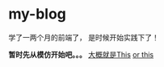 # my-blog

<p>学了一两个月的前端了， 是时候开始实践下了！</p>

<strong>暂时先从模仿开始吧。。。</strong>
<a href="http://blog.hi-hi.cn/">大概就是This</a>
<a href="http://trefoil.github.io/2013/12/07/compose-keycurly-opening-quotation-mark.html">or this</a>
